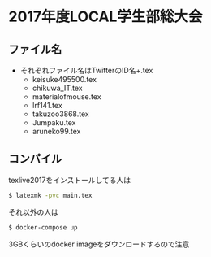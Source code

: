 # 2017年度LOCAL学生部総大会
## ファイル名
* それぞれファイル名はTwitterのID名+.tex
  * keisuke495500.tex
  * chikuwa_IT.tex
  * materialofmouse.tex
  * lrf141.tex
  * takuzoo3868.tex
  * Jumpaku.tex
  * aruneko99.tex
## コンパイル
texlive2017をインストールしてる人は
``` bash
$ latexmk -pvc main.tex
```
それ以外の人は
``` bash
$ docker-compose up
```
3GBくらいのdocker imageをダウンロードするので注意
